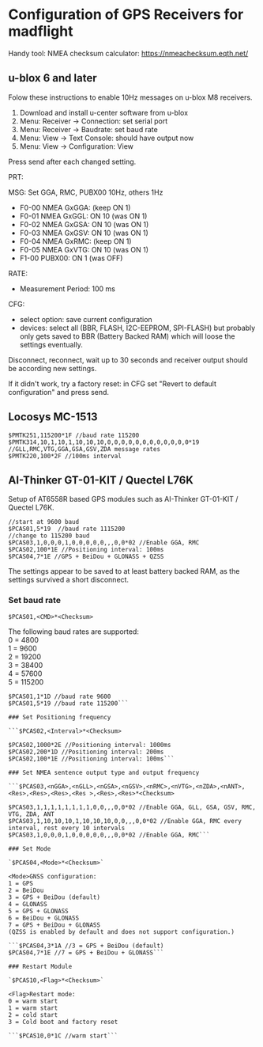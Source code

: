 # Configuration of GPS Receivers for madflight

Handy tool: NMEA checksum calculator: https://nmeachecksum.eqth.net/

## u-blox 6 and later

Folow these instructions to enable 10Hz messages on u-blox M8 receivers.

1. Download and install u-center software from u-blox
2. Menu: Receiver -> Connection: set serial port
3. Menu: Receiver -> Baudrate: set baud rate
4. Menu: View -> Text Console: should have output now
5. Menu: View -> Configuration: View

Press send after each changed setting.

PRT: 
 
MSG: Set GGA, RMC, PUBX00 10Hz, others 1Hz
 - F0-00 NMEA GxGGA: (keep ON 1)
 - F0-01 NMEA GxGGL: ON 10 (was ON 1)
 - F0-02 NMEA GxGSA: ON 10 (was ON 1)
 - F0-03 NMEA GxGSV: ON 10 (was ON 1)
 - F0-04 NMEA GxRMC: (keep ON 1) 
 - F0-05 NMEA GxVTG: ON 10 (was ON 1)
 - F1-00 PUBX00: ON 1 (was OFF)

RATE: 
 - Measurement Period: 100 ms

CFG:
 - select option: save current configuration
 - devices: select all (BBR, FLASH, I2C-EEPROM, SPI-FLASH) but probably only gets saved to BBR (Battery Backed RAM) which will loose the settings eventually.

Disconnect, reconnect, wait up to 30 seconds and receiver output should be according new settings.

If it didn't work, try a factory reset: in CFG set "Revert to default configuration" and press send.


## Locosys MC-1513

```
$PMTK251,115200*1F //baud rate 115200
$PMTK314,10,1,10,1,10,10,10,0,0,0,0,0,0,0,0,0,0,0,0*19 //GLL,RMC,VTG,GGA,GSA,GSV,ZDA message rates
$PMTK220,100*2F //100ms interval
```

## AI-Thinker GT-01-KIT / Quectel L76K

Setup of AT6558R based GPS modules such as AI-Thinker GT-01-KIT / Quectel L76K.

```
//start at 9600 baud
$PCAS01,5*19  //baud rate 1115200
//change to 115200 baud
$PCAS03,1,0,0,0,1,0,0,0,0,0,,,0,0*02 //Enable GGA, RMC
$PCAS02,100*1E //Positioning interval: 100ms
$PCAS04,7*1E //GPS + BeiDou + GLONASS + QZSS
```

The settings appear to be saved to at least battery backed RAM, as the settings survived a short disconnect.

### Set baud rate

`$PCAS01,<CMD>*<Checksum>`

<CMD>The following baud rates are supported:  
0 = 4800  
1 = 9600  
2 = 19200  
3 = 38400  
4 = 57600  
5 = 115200  


```$PCAS01,0*1C //baud rate 4800
$PCAS01,1*1D //baud rate 9600
$PCAS01,5*19 //baud rate 115200```

### Set Positioning frequency

```$PCAS02,<Interval>*<Checksum>

$PCAS02,1000*2E //Positioning interval: 1000ms
$PCAS02,200*1D //Positioning interval: 200ms
$PCAS02,100*1E //Positioning interval: 100ms```

### Set NMEA sentence output type and output frequency

```$PCAS03,<nGGA>,<nGLL>,<nGSA>,<nGSV>,<nRMC>,<nVTG>,<nZDA>,<nANT>,<Res>,<Res>,<Res>,<Res >,<Res>,<Res>*<Checksum>

$PCAS03,1,1,1,1,1,1,1,1,0,0,,,0,0*02 //Enable GGA, GLL, GSA, GSV, RMC, VTG, ZDA, ANT
$PCAS03,1,10,10,10,1,10,10,10,0,0,,,0,0*02 //Enable GGA, RMC every interval, rest every 10 intervals
$PCAS03,1,0,0,0,1,0,0,0,0,0,,,0,0*02 //Enable GGA, RMC```

### Set Mode

`$PCAS04,<Mode>*<Checksum>`

<Mode>GNSS configuration:  
1 = GPS  
2 = BeiDou  
3 = GPS + BeiDou (default)  
4 = GLONASS  
5 = GPS + GLONASS  
6 = BeiDou + GLONASS  
7 = GPS + BeiDou + GLONASS  
(QZSS is enabled by default and does not support configuration.)

```$PCAS04,3*1A //3 = GPS + BeiDou (default)
$PCAS04,7*1E //7 = GPS + BeiDou + GLONASS```

### Restart Module

`$PCAS10,<Flag>*<Checksum>`

<Flag>Restart mode:  
0 = warm start  
1 = warm start  
2 = cold start  
3 = Cold boot and factory reset  

```$PCAS10,0*1C //warm start```